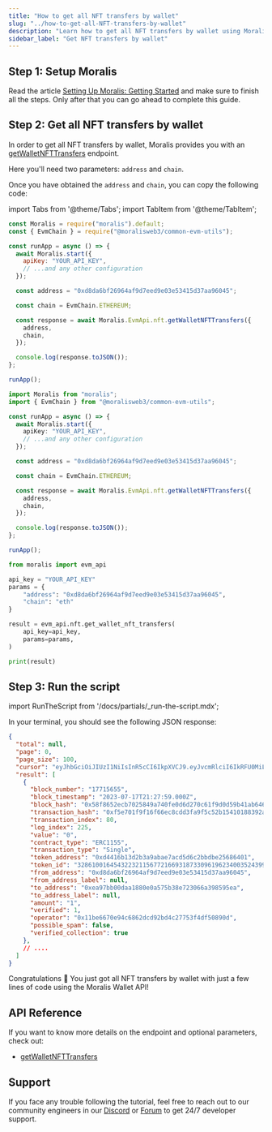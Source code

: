 ```yaml
---
title: "How to get all NFT transfers by wallet"
slug: "../how-to-get-all-NFT-transfers-by-wallet"
description: "Learn how to get all NFT transfers by wallet using Moralis Wallet API."
sidebar_label: "Get NFT transfers by wallet"
---
```


## Step 1: Setup Moralis

Read the article [Setting Up Moralis: Getting Started](/web3-data-api/evm/get-your-api-key) and make sure to finish all the steps. Only after that you can go ahead to complete this guide.

## Step 2: Get all NFT transfers by wallet

In order to get all NFT transfers by wallet, Moralis provides you with an [getWalletNFTTransfers](/web3-data-api/evm/reference/get-wallet-nft-transfers) endpoint.

Here you'll need two parameters: `address` and `chain`.

Once you have obtained the `address` and `chain`, you can copy the following code:

import Tabs from '@theme/Tabs';
import TabItem from '@theme/TabItem';

<Tabs groupId="programming-language">
  <TabItem value="javascript" label="index.js (JavaScript)" default>

```javascript index.js
const Moralis = require("moralis").default;
const { EvmChain } = require("@moralisweb3/common-evm-utils");

const runApp = async () => {
  await Moralis.start({
    apiKey: "YOUR_API_KEY",
    // ...and any other configuration
  });

  const address = "0xd8da6bf26964af9d7eed9e03e53415d37aa96045";

  const chain = EvmChain.ETHEREUM;

  const response = await Moralis.EvmApi.nft.getWalletNFTTransfers({
    address,
    chain,
  });

  console.log(response.toJSON());
};

runApp();
```

</TabItem>
<TabItem value="typescript" label="index.ts (TypeScript)">

```typescript index.ts
import Moralis from "moralis";
import { EvmChain } from "@moralisweb3/common-evm-utils";

const runApp = async () => {
  await Moralis.start({
    apiKey: "YOUR_API_KEY",
    // ...and any other configuration
  });

  const address = "0xd8da6bf26964af9d7eed9e03e53415d37aa96045";

  const chain = EvmChain.ETHEREUM;

  const response = await Moralis.EvmApi.nft.getWalletNFTTransfers({
    address,
    chain,
  });

  console.log(response.toJSON());
};

runApp();
```

</TabItem>
<TabItem value="python" label="index.py (Python)">

```python index.py
from moralis import evm_api

api_key = "YOUR_API_KEY"
params = {
    "address": "0xd8da6bf26964af9d7eed9e03e53415d37aa96045",
    "chain": "eth"
}

result = evm_api.nft.get_wallet_nft_transfers(
    api_key=api_key,
    params=params,
)

print(result)
```

</TabItem>
</Tabs>

## Step 3: Run the script

import RunTheScript from '/docs/partials/\_run-the-script.mdx';

<RunTheScript />

In your terminal, you should see the following JSON response:

```json
{
  "total": null,
  "page": 0,
  "page_size": 100,
  "cursor": "eyJhbGciOiJIUzI1NiIsInR5cCI6IkpXVCJ9.eyJvcmRlciI6IkRFU0MiLCJvZmZzZXQiOjAsImxpbWl0IjoxMDAsImRpc2FibGVfdG90YWwiOnRydWUsIndoZXJlIjp7fSwiZnJvbV9hZGRyZXNzIjoiMHhkOGRhNmJmMjY5NjRhZjlkN2VlZDllMDNlNTM0MTVkMzdhYTk2MDQ1IiwidG9fYWRkcmVzcyI6IjB4ZDhkYTZiZjI2OTY0YWY5ZDdlZWQ5ZTAzZTUzNDE1ZDM3YWE5NjA0NSIsInBhZ2UiOjEsImtleSI6IjE3NDMzNDI5LjUzLjEzMy4wIiwidG90YWwiOm51bGwsImlhdCI6MTY4OTc1ODUzNH0.MIBO5T05EbJruMe_ywWXEs99WJZ4jabI5IciWQugpYE",
  "result": [
    {
      "block_number": "17715655",
      "block_timestamp": "2023-07-17T21:27:59.000Z",
      "block_hash": "0x58f8652ecb7025849a740fe0d6d270c61f9d0d59b41ab6460f4d9d6bb292b80d",
      "transaction_hash": "0xf5e701f9f16f66ec8cdd3fa9f5c52b15410188392a0ffc128777bb89b2c73243",
      "transaction_index": 80,
      "log_index": 225,
      "value": "0",
      "contract_type": "ERC1155",
      "transaction_type": "Single",
      "token_address": "0xd4416b13d2b3a9abae7acd5d6c2bbdbe25686401",
      "token_id": "32861001645432232115677216693187330961962340035243999304845689030250465478890",
      "from_address": "0xd8da6bf26964af9d7eed9e03e53415d37aa96045",
      "from_address_label": null,
      "to_address": "0xea97bb00daa1880e0a575b38e723066a398595ea",
      "to_address_label": null,
      "amount": "1",
      "verified": 1,
      "operator": "0x11be6670e94c6862dcd92bd4c27753f4df50890d",
      "possible_spam": false,
      "verified_collection": true
    },
    // ....
  ]
}
```

Congratulations 🥳 You just got all NFT transfers by wallet with just a few lines of code using the Moralis Wallet API!

## API Reference

If you want to know more details on the endpoint and optional parameters, check out:

- [getWalletNFTTransfers](/web3-data-api/evm/reference/get-wallet-nft-transfers)

## Support

If you face any trouble following the tutorial, feel free to reach out to our community engineers in our [Discord](https://moralis.io/discord) or [Forum](https://forum.moralis.io) to get 24/7 developer support.
